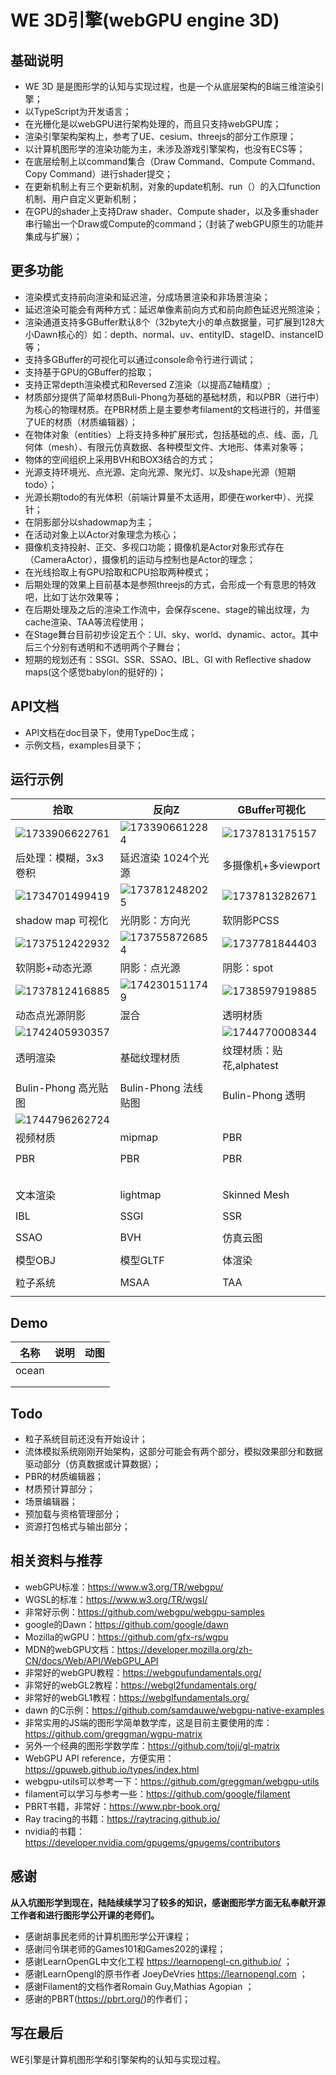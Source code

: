 # WE 3D引擎(webGPU engine 3D)

## 基础说明

* WE 3D 是是图形学的认知与实现过程，也是一个从底层架构的B端三维渲染引擎；
* 以TypeScript为开发语言；
* 在光栅化是以webGPU进行架构处理的，而且只支持webGPU库；
* 渲染引擎架构架构上，参考了UE、cesium、threejs的部分工作原理；
* 以计算机图形学的渲染功能为主，未涉及游戏引擎架构，也没有ECS等；
* 在底层绘制上以command集合（Draw Command、Compute Command、Copy Command）进行shader提交；
* 在更新机制上有三个更新机制，对象的update机制、run（）的入口function机制、用户自定义更新机制；
* 在GPU的shader上支持Draw shader、Compute shader，以及多重shader串行输出一个Draw或Compute的command；（封装了webGPU原生的功能并集成与扩展）；

## 更多功能

* 渲染模式支持前向渲染和延迟渲，分成场景渲染和非场景渲染；
* 延迟渲染可能会有两种方式：延迟单像素前向方式和前向颜色延迟光照渲染；
* 渲染通道支持多GBuffer默认8个（32byte大小的单点数据量，可扩展到128大小Dawn核心的）如：depth、normal、uv、entityID、stageID、instanceID等；
* 支持多GBuffer的可视化可以通过console命令行进行调试；
* 支持基于GPU的GBuffer的拾取；
* 支持正常depth渲染模式和Reversed Z渲染（以提高Z轴精度）;
* 材质部分提供了简单材质Buli-Phong为基础的基础材质，和以PBR（进行中）为核心的物理材质。在PBR材质上是主要参考filament的文档进行的，并借鉴了UE的材质（材质编辑器）；
* 在物体对象（entities）上将支持多种扩展形式，包括基础的点、线、面，几何体（mesh）、有限元仿真数据、各种模型文件、大地形、体素对象等；
* 物体的空间组织上采用BVH和BOX3结合的方式；
* 光源支持环境光、点光源、定向光源、聚光灯、以及shape光源（短期todo）；
* 光源长期todo的有光体积（前端计算量不太适用，即便在worker中）、光探针；
* 在阴影部分以shadowmap为主；
* 在活动对象上以Actor对象理念为核心；
* 摄像机支持投射、正交、多视口功能；摄像机是Actor对象形式存在（CameraActor），摄像机的运动与控制也是Actor的理念；
* 在光线拾取上有GPU拾取和CPU拾取两种模式；
* 后期处理的效果上目前基本是参照threejs的方式，会形成一个有意思的特效吧，比如丁达尔效果等；
* 在后期处理及之后的渲染工作流中，会保存scene、stage的输出纹理，为cache渲染、TAA等流程使用；
* 在Stage舞台目前初步设定五个：UI、sky、world、dynamic、actor。其中后三个分别有透明和不透明两个子舞台；
* 短期的规划还有：SSGI、SSR、SSAO、IBL、GI with Reflective shadow maps(这个感觉babylon的挺好的)；

## API文档

* API文档在doc目录下，使用TypeDoc生成；
* 示例文档，examples目录下；

## 运行示例


| 拾取                                              | 反向Z                                             | GBuffer可视化                                     |
| ------------------------------------------------- | ------------------------------------------------- | ------------------------------------------------- |
| ![1733906622761](images/readme/1733906622761.png) | ![1733906612284](images/readme/1733906612284.png) | ![1737813175157](images/readme/1737813175157.png) |
| 后处理：模糊，3x3卷积                             | 延迟渲染 1024个光源                               | 多摄像机+多viewport                               |
| ![1734701499419](images/readme/1734701499419.png) | ![1737812482025](images/readme/1737812482025.png) | ![1737813282671](images/readme/1737813282671.png) |
| shadow map 可视化                                 | 光阴影：方向光                                    | 软阴影PCSS                                        |
| ![1737512422932](images/readme/1737512422932.png) | ![1737558726854](images/readme/1737558726854.png) | ![1737781844403](images/readme/1737781844403.png) |
| 软阴影+动态光源                                   | 阴影：点光源                                      | 阴影：spot                                        |
| ![1737812416885](images/readme/1737812416885.png) | ![1742301511749](images/readme/1742301511749.png) | ![1738597919885](images/readme/1738597919885.png) |
| 动态点光源阴影                                    | 混合                                              | 透明材质                                          |
| ![1742405930357](images/readme/1742405930357.png) |                                                   | ![1744770008344](images/readme/1744770008344.png) |
| 透明渲染                                          | 基础纹理材质                                      | 纹理材质：贴花,alphatest                          |
|                                                   |                                                   |                                                   |
| Bulin-Phong 高光贴图                              | Bulin-Phong 法线贴图                              | Bulin-Phong 透明                                  |
| ![1744796262724](images/readme/1744796262724.png) |                                                   |                                                   |
| 视频材质                                          | mipmap                                            | PBR                                               |
|                                                   |                                                   |                                                   |
| PBR                                               | PBR                                               | PBR                                               |
|                                                   |                                                   |                                                   |
|                                                   |                                                   |                                                   |
|                                                   |                                                   |                                                   |
|                                                   |                                                   |                                                   |
|                                                   |                                                   |                                                   |
| 文本渲染                                          | lightmap                                          | Skinned Mesh                                      |
|                                                   |                                                   |                                                   |
| IBL                                               | SSGI                                              | SSR                                               |
|                                                   |                                                   |                                                   |
| SSAO                                              | BVH                                               | 仿真云图                                          |
|                                                   |                                                   |                                                   |
| 模型OBJ                                           | 模型GLTF                                          | 体渲染                                            |
|                                                   |                                                   |                                                   |
| 粒子系统                                          | MSAA                                              | TAA                                               |
|                                                   |                                                   |                                                   |

## Demo


| 名称  | 说明 | 动图 |
| ----- | ---- | ---- |
| ocean |      |      |
|       |      |      |
|       |      |      |

## Todo

* 粒子系统目前还没有开始设计；
* 流体模拟系统刚刚开始架构，这部分可能会有两个部分，模拟效果部分和数据驱动部分（仿真数据或计算数据）；
* PBR的材质编辑器；
* 材质预计算部分；
* 场景编辑器；
* 预加载与资格管理部分；
* 资源打包格式与输出部分；

## 相关资料与推荐

* webGPU标准：https://www.w3.org/TR/webgpu/
* WGSL的标准：https://www.w3.org/TR/wgsl/
* 非常好示例：https://github.com/webgpu/webgpu-samples
* google的Dawn：https://github.com/google/dawn
* Mozilla的wGPU：https://github.com/gfx-rs/wgpu
* MDN的webGPU文档：https://developer.mozilla.org/zh-CN/docs/Web/API/WebGPU_API
* 非常好的webGPU教程：https://webgpufundamentals.org/
* 非常好的webGL2教程：https://webgl2fundamentals.org/
* 非常好的webGL1教程：https://webglfundamentals.org/
* dawn 的C示例：https://github.com/samdauwe/webgpu-native-examples
* 非常实用的JS端的图形学简单数学库，这是目前主要使用的库：https://github.com/greggman/wgpu-matrix
* 另外一个经典的图形学数学库：https://github.com/toji/gl-matrix
* WebGPU API reference，方便实用：https://gpuweb.github.io/types/index.html
* webgpu-utils可以参考一下：https://github.com/greggman/webgpu-utils
* filament可以学习与参考一些：https://github.com/google/filament
* PBRT书籍，非常好：https://www.pbr-book.org/
* Ray tracing的书籍：https://raytracing.github.io/
* nvidia的书籍：https://developer.nvidia.com/gpugems/gpugems/contributors

## 感谢

**从入坑图形学到现在，陆陆续续学习了较多的知识，感谢图形学方面无私奉献开源工作者和进行图形学公开课的老师们。**

* 感谢胡事民老师的计算机图形学公开课程；
* 感谢闫令琪老师的Games101和Games202的课程；
* 感谢LearnOpenGL中文化工程 https://learnopengl-cn.github.io/ ；
* 感谢LearnOpengl的原书作者 JoeyDeVries https://learnopengl.com ；
* 感谢Filament的文档作者Romain Guy,Mathias Agopian ；
* 感谢的PBRT(https://pbrt.org/)的作者们；

## 写在最后

WE引擎是计算机图形学和引擎架构的认知与实现过程。
